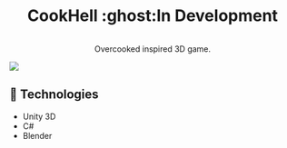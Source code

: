 <h1 align="center"> CookHell :ghost:In Development</h1>
<a href=""><img src="./Assets/img/game-img.png" alt="" /></a>
<p align="center"> Overcooked inspired 3D game.</p>

<img src="./Assets/Gifs/CookHellItchPage.gif">

<h2>🚀 Technologies</h2>
<ul>
<li>
Unity 3D
</li>	
<li>
C#
</li>	
<li>
Blender
</li>	
<u>
